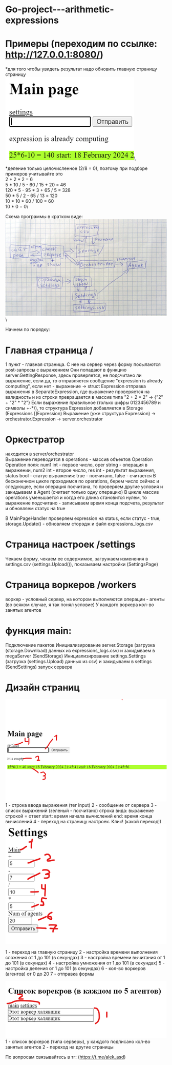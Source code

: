 # Go-project---arithmetic-expressions
# Примеры (переходим по ссылке: http://127.0.0.1:8080/)
*для того чтобы увидеть результат надо обновить главную страницу страницу\
![example](https://github.com/alek-pc/Go-project---arithmetic-expressions/blob/main/src/example.png)\

*деление только целочисленное (2/8 = 0), поэтому при подборе примеров учитывайте это\
2 + 2 * 2 = 6\
5 * 10 / 5 - 60 / 15 + 20 = 46\
120 * 5 - 95 * 3 + 65 / 5 = 328\
50 * 5 / 2 - 65 / 13 = 120\
10 * 10 * 60 / 100 = 60\
10 * 0 = 0\ 

Схема программы в кратком виде:
![scheme](https://github.com/alek-pc/Go-project---arithmetic-expressions/blob/main/src/Scheme.jpg)\

Начнем по порядку:
# Главная страница /
1 пункт - главная страница. С нее на сервер через форму посылаются post-запросы с выражением
Они попадают в функцию server.GettingResponse, здесь проверяется, не подсчитано ли выражение, если да, то отправляется сообщение "expression is already computing", если нет - выражение -> struct Expression отправка выражения в SeparateExpression, где выражение проверяется на валидность и из строки превращается в массив типа "2 + 2 * 2" -> {"2" + "2" * "2"}
Если выражение правильное (только цифры 0123456789 и символы +-*/), то структура Expression добавляется в Storage (Expressions []Expression)
Выражение (уже структура Expression) -> orchestrator.Expression -> server.orchestrator

# Оркестратор
находится в server/orchestrator\
Выражение переводится в operations - массив объектов Operation\
Operation поля: num1 int - первое число, oper string - операция в выражении, num2 int - второе число, res int - результат выражения, status bool - статус выражения: true - посчитано, false - считается
В бесконечном цикле проходимся по operations, берем число сейчас и следующее, если операция посчитана, то проверяем другие условия и закидываем в Agent (считает только одну операцию)
В цикле массив operations уменьшается и когда его длина становится нулем, то выражение подсчитано - записываем время конца подсчета, результат и обновляем статус на true

В MainPageHandler проверяем expression на status, если статус - true, storage.Update() - обновляем сторэдж и файл expressions_logs.csv

#  Страница настроек /settings
Чекаем форму, чекаем ее содержимое, загружаем изменения в settings.csv (settings.Upload()), показываем настройки (SettingsPage)

# Страница воркеров /workers
воркер - условный сервер, на котором выполняются операции - агенты (во всяком случае, я так понял условие)
У каждого воркера кол-во занятых агентов

# функция main:
Подключение пакетов
Инициализирование server.Storage (загрузка (storage.Download) данных из expressions_logs.csv) и закидываем в megaServer (SendStorage)
Инициализирование settings.Settings (загрузка (settings.Upload) данных из csv) и закидываем в settings (SendSettings)
запуск сервера


# Дизайн страниц
![MainPage](https://github.com/alek-pc/Go-project---arithmetic-expressions/blob/main/src/Main%20page%20design.png)
1 - строка ввода выражения (тег input)
2 - сообщение от сервера
3 - список выражений (зеленый - посчитано) строка вида: выражение строкой = ответ start: время начала вычислений end: время конца вычислений
4 - переход на страницу настроек. Клик!
(какой переход!)
![Settings page](https://github.com/alek-pc/Go-project---arithmetic-expressions/blob/main/src/settings%20page%20design.png)

1 - переход на главную страницу
2 - настройка времени выполнения сложения от 1 до 101 (в секундах)
3 - настройка времени вычитания от 1 до 101 (в секундах)
4 - настройка умножения от 1 до 101 (в секундах)
5 - настройка деления от 1 до 101 (в секундах)
6 - кол-во воркеров (агентов) от 0 до 20
7 - отправка формы


![workers page](https://github.com/alek-pc/Go-project---arithmetic-expressions/blob/main/src/workers_page.png)
1 - список воркеров (типа серверы), у каждого подписано кол-во занятых агентов
2 - переход на другие страницы

По вопросам связывайтесь в тг: (https://t.me/alek_asd)



